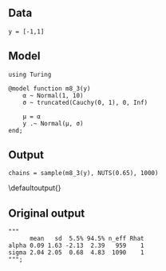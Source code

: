 <!--This file was generated, do not modify it.-->
## Data

```julia:ex1
y = [-1,1]
```

## Model

```julia:ex2
using Turing

@model function m8_3(y)
    α ~ Normal(1, 10)
    σ ~ truncated(Cauchy(0, 1), 0, Inf)

    μ = α
    y .~ Normal(μ, σ)
end;
```

## Output

```julia:ex3
chains = sample(m8_3(y), NUTS(0.65), 1000)
```

\defaultoutput{}

## Original output

```julia:ex4
"""
      mean   sd  5.5% 94.5% n_eff Rhat
alpha 0.09 1.63 -2.13  2.39   959    1
sigma 2.04 2.05  0.68  4.83  1090    1
""";
```

